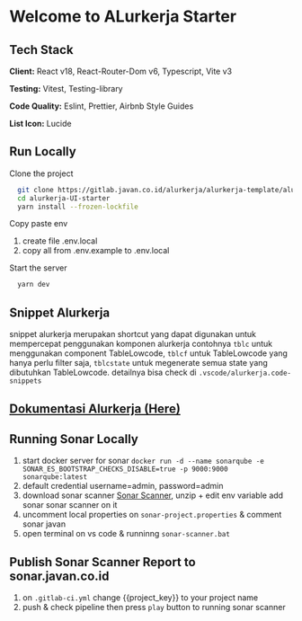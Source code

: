 # Welcome to ALurkerja Starter

## Tech Stack

**Client:** React v18, React-Router-Dom v6, Typescript, Vite v3

**Testing:** Vitest, Testing-library

**Code Quality:** Eslint, Prettier, Airbnb Style Guides

**List Icon:** Lucide

## Run Locally

Clone the project

```bash
  git clone https://gitlab.javan.co.id/alurkerja/alurkerja-template/alurkerja-UI-starter.git
  cd alurkerja-UI-starter
  yarn install --frozen-lockfile
```

Copy paste env

1. create file .env.local
2. copy all from .env.example to .env.local

Start the server

```bash
  yarn dev
```

## Snippet Alurkerja

snippet alurkerja merupakan shortcut yang dapat digunakan untuk mempercepat penggunakan komponen alurkerja contohnya `tblc` untuk menggunakan component TableLowcode, `tblcf` untuk TableLowcode yang hanya perlu filter saja, `tblcstate` untuk megenerate semua state yang dibutuhkan TableLowcode. detailnya bisa check di `.vscode/alurkerja.code-snippets`

## [Dokumentasi Alurkerja (Here)](https://alurkerja-docs.vercel.app)

## Running Sonar Locally

1. start docker server for sonar `docker run -d --name sonarqube -e SONAR_ES_BOOTSTRAP_CHECKS_DISABLE=true -p 9000:9000 sonarqube:latest`
2. default credential username=admin, password=admin
3. download sonar scanner [Sonar Scanner](https://docs.sonarsource.com/sonarqube/latest/try-out-sonarqube), unzip + edit env variable add sonar sonar scanner on it
4. uncomment local properties on `sonar-project.properties` & comment sonar javan
5. open terminal on vs code & runninng `sonar-scanner.bat`

## Publish Sonar Scanner Report to sonar.javan.co.id

1. on `.gitlab-ci.yml` change {{project_key}} to your project name
2. push & check pipeline then press `play` button to running sonar scanner
